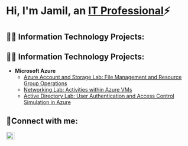 <h1>Hi, I'm Jamil, an <a href="https://www.linkedin.com/in/jamil-robinson-08843119a/">IT Professional</a>⚡</h1>

<h2>👨‍💻 Information Technology Projects:</h2>

<h2>👨‍💻 Information Technology Projects:</h2>

- <b>Microsoft Azure</b>
  - [Azure Account and Storage Lab: File Management and Resource Group Operations](https://github.com/82bit/azure-prereq)
  - [Networking Lab: Activities within Azure VMs](https://github.com/82bit/net-activities)
  - [Active Directory Lab: User Authentication and Access Control Simulation in Azure](https://github.com/82bit/ad-sim)
<h2>🤳Connect with me:</h2>

[<img align="left" alt="Jamil | LinkedIn" width="22px" src="https://cdn.jsdelivr.net/npm/simple-icons@v3/icons/linkedin.svg" />][linkedin]

[linkedin]: https://linkedin.com/in/jamil-robinson-08843119a
